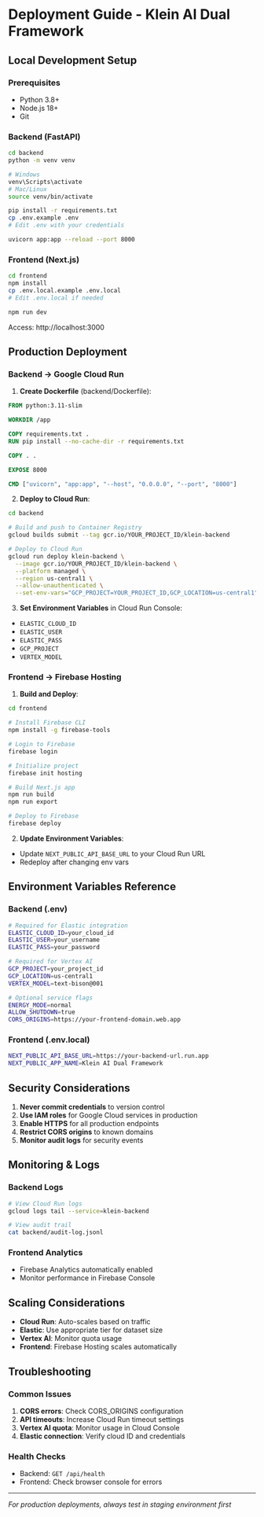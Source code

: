 # Deployment Guide - Klein AI Dual Framework

## Local Development Setup

### Prerequisites
- Python 3.8+
- Node.js 18+
- Git

### Backend (FastAPI)
```bash
cd backend
python -m venv venv

# Windows
venv\Scripts\activate
# Mac/Linux
source venv/bin/activate

pip install -r requirements.txt
cp .env.example .env
# Edit .env with your credentials

uvicorn app:app --reload --port 8000
```

### Frontend (Next.js)
```bash
cd frontend
npm install
cp .env.local.example .env.local
# Edit .env.local if needed

npm run dev
```

Access: http://localhost:3000

## Production Deployment

### Backend → Google Cloud Run

1. **Create Dockerfile** (backend/Dockerfile):
```dockerfile
FROM python:3.11-slim

WORKDIR /app

COPY requirements.txt .
RUN pip install --no-cache-dir -r requirements.txt

COPY . .

EXPOSE 8000

CMD ["uvicorn", "app:app", "--host", "0.0.0.0", "--port", "8000"]
```

2. **Deploy to Cloud Run**:
```bash
cd backend

# Build and push to Container Registry
gcloud builds submit --tag gcr.io/YOUR_PROJECT_ID/klein-backend

# Deploy to Cloud Run
gcloud run deploy klein-backend \
  --image gcr.io/YOUR_PROJECT_ID/klein-backend \
  --platform managed \
  --region us-central1 \
  --allow-unauthenticated \
  --set-env-vars="GCP_PROJECT=YOUR_PROJECT_ID,GCP_LOCATION=us-central1"
```

3. **Set Environment Variables** in Cloud Run Console:
- `ELASTIC_CLOUD_ID`
- `ELASTIC_USER`
- `ELASTIC_PASS`
- `GCP_PROJECT`
- `VERTEX_MODEL`

### Frontend → Firebase Hosting

1. **Build and Deploy**:
```bash
cd frontend

# Install Firebase CLI
npm install -g firebase-tools

# Login to Firebase
firebase login

# Initialize project
firebase init hosting

# Build Next.js app
npm run build
npm run export

# Deploy to Firebase
firebase deploy
```

2. **Update Environment Variables**:
- Update `NEXT_PUBLIC_API_BASE_URL` to your Cloud Run URL
- Redeploy after changing env vars

## Environment Variables Reference

### Backend (.env)
```bash
# Required for Elastic integration
ELASTIC_CLOUD_ID=your_cloud_id
ELASTIC_USER=your_username
ELASTIC_PASS=your_password

# Required for Vertex AI
GCP_PROJECT=your_project_id
GCP_LOCATION=us-central1
VERTEX_MODEL=text-bison@001

# Optional service flags
ENERGY_MODE=normal
ALLOW_SHUTDOWN=true
CORS_ORIGINS=https://your-frontend-domain.web.app
```

### Frontend (.env.local)
```bash
NEXT_PUBLIC_API_BASE_URL=https://your-backend-url.run.app
NEXT_PUBLIC_APP_NAME=Klein AI Dual Framework
```

## Security Considerations

1. **Never commit credentials** to version control
2. **Use IAM roles** for Google Cloud services in production
3. **Enable HTTPS** for all production endpoints
4. **Restrict CORS origins** to known domains
5. **Monitor audit logs** for security events

## Monitoring & Logs

### Backend Logs
```bash
# View Cloud Run logs
gcloud logs tail --service=klein-backend

# View audit trail
cat backend/audit-log.jsonl
```

### Frontend Analytics
- Firebase Analytics automatically enabled
- Monitor performance in Firebase Console

## Scaling Considerations

- **Cloud Run**: Auto-scales based on traffic
- **Elastic**: Use appropriate tier for dataset size
- **Vertex AI**: Monitor quota usage
- **Frontend**: Firebase Hosting scales automatically

## Troubleshooting

### Common Issues
1. **CORS errors**: Check CORS_ORIGINS configuration
2. **API timeouts**: Increase Cloud Run timeout settings
3. **Vertex AI quota**: Monitor usage in Cloud Console
4. **Elastic connection**: Verify cloud ID and credentials

### Health Checks
- Backend: `GET /api/health`
- Frontend: Check browser console for errors

---

*For production deployments, always test in staging environment first*
